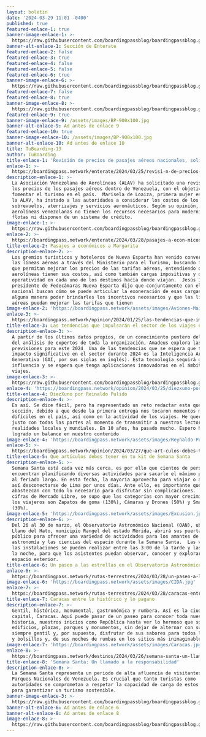 ```yaml
---
layout: boletin
date: '2024-03-29 11:01 -0400'
published: true
featured-enlace-1: true
banner-image-enlace-1: >-
  https://raw.githubusercontent.com/boardingpassblog/boardingpassblog.github.io/main/assets/images/Banner-Enterate.jpg
banner-alt-enlace-1: Sección de Enterate
featured-enlace-2: false
featured-enlace-3: true
featured-enlace-4: false
featured-enlace-5: false
featured-enlace-6: true
banner-image-enlace-6: >-
  https://raw.githubusercontent.com/boardingpassblog/boardingpassblog.github.io/main/assets/images/Banner-Rutas.jpg
featured-enlace-7: false
featured-enlace-8: true
banner-image-enlace-8: >-
  https://raw.githubusercontent.com/boardingpassblog/boardingpassblog.github.io/main/assets/images/Banner-Destinos.jpg
featured-enlace-9: true
banner-image-enlace-9: /assets/images/BP-900x100.jpg
banner-alt-enlace-9: Ad antes de enlace 9
featured-enlace-10: true
banner-image-enlace-10: /assets/images/BP-900x100.jpg
banner-alt-enlace-10: Ad antes de enlace 10
title: TuBoarding-13
author: TuBoarding
title-enlace-1: 'Revisión de precios de pasajes aéreos nacionales, solicita ALAV'
enlace-1: >-
  https://boardingpass.network/enterate/2024/03/25/revisi-n-de-precios-de-pasajes-a-reos-nacionales-solicita-alav/
description-enlace-1: >-
  La Asociación Venezolana de Aerolíneas (ALAV) ha solicitado una revisión de
  los precios de los pasajes aéreos dentro de Venezuela, con el objetivo de
  fomentar el turismo en el país.  Marisela de Loaiza, primera mujer en presidir
  la ALAV, ha instado a las autoridades a considerar los costos de los
  sobrevuelos, aterrizajes y servicios aeronáuticos. Según su opinión, las
  aerolíneas venezolanas no tienen los recursos necesarios para modernizar sus
  flotas ni disponen de un sistema de crédito.
image-enlace-1: >-
  https://raw.githubusercontent.com/boardingpassblog/boardingpassblog.github.io/main/assets/images/Boleto-aereo.jpg
enlace-2: >-
  https://boardingpass.network/enterate/2024/03/28/pasajes-a-econ-micos-a-margarita/
title-enlace-2: Pasajes a económicos a Margarita
description-enlace-2: >-
  Los gremios turísticos y hoteleros de Nueva Esparta han venido conversando con
  las líneas aéreas a través del Ministerio para el Turismo, buscando fórmulas
  que permitan mejorar los precios de las tarifas aéreas, entendiendo que las
  aerolíneas tienen sus costos, así como también cargas impositivas y de
  operatividad en cada uno de los destinos hacía donde viajan.  Jesús Irausquín
  presidente de Fedecámaras Nueva Esparta dijo que conjuntamente con el gobierno
  nacional buscan cómo se puede articular la exoneración de esas cargas, para de
  alguna manera poder brindarles los incentivos necesarios y que las líneas
  aéreas puedan mejorar las tarifas que tienen
image-enlace-2: 'https://boardingpass.network/assets/images/Aviones-Maiquetia.jpg'
enlace-3: >-
  https://boardingpass.network/opinion/2024/01/25/las-tendencias-que-impulsar-n-el-sector-de-los-viajes-en-2024led/
title-enlace-3: Las tendencias que impulsarán el sector de los viajes en 2024
description-enlace-3: >-
  A partir de los últimos datos propios, de un conocimiento puntero del sector y
  del análisis de expertos de toda la organización, Amadeus explora las
  previsiones para este 2024  Una de las tendencias que se espera que tenga un
  impacto significativo en el sector durante 2024 es la Inteligencia Artificial
  Generativa (GAI, por sus siglas en inglés). Esta tecnología seguirá ganando
  influencia y se espera que tenga aplicaciones innovadoras en el ámbito de los
  viajes.
image-enlace-3: >-
  https://raw.githubusercontent.com/boardingpassblog/boardingpassblog.github.io/main/assets/images/AI1.png
enlace-4: 'https://boardingpass.network/opinion/2024/03/25/diezxuno-por-reinaldo-pulido/'
title-enlace-4: DiezXuno por Reinaldo Pulido
description-enlace-4: >-
  Es así. Se dice fácil, pero ha representado un reto redactar esta querida
  sección, debido a que desde la primera entrega nos tocaron momentos muy
  difíciles en el país, así como en la actividad de los viajes. He querido ser
  justo con todas las partes al momento de transmitir a nuestros lectores las
  realidades locales y mundiales. En 10 años, ha pasado mucho. Espero haber
  logrado un balance en nuestro contenido
image-enlace-4: 'https://boardingpass.network/assets/images/Reynaldo-Pulido.jpg'
enlace-5: >-
  https://boardingpass.network/opinion/2024/03/27/que-art-culos-debes-tener-en-tu-kit-de-semana-santa/
title-enlace-5: Que artículos debes tener en tu kit de Semana Santa
description-enlace-5: >-
  Semana Santa está cada vez más cerca, es por ello que cientos de personas se
  encuentran planificando diversas actividades para sacarle el máximo provecho
  al feriado largo. En esta fecha, la mayoría aprovecha para viajar o acampar y
  así desconectarse de Lima por unos días. Ante ello, es importante que se
  abastezcan con todo lo necesario para disfrutar sin complicaciones.  Según
  cifras de Mercado Libre, se supo que las categorías con mayor crecimiento para
  los viajeros son Zapatos de goma (130%), Cámaras y Drones (50%) y Smartphones
  (30%).
image-enlace-5: 'https://boardingpass.network/assets/images/Excusion.jpg'
description-enlace-6: >-
  Del 26 al 30 de marzo, el Observatorio Astronómico Nacional (OAN), ubicado en
  Llano del Hato, municipio Rangel del estado Mérida, abrirá sus puertas al
  público para ofrecer una variedad de actividades para los amantes de la
  astronomía y las ciencias del espacio durante la Semana Santa.  Las visitas a
  las instalaciones se pueden realizar entre las 3:00 de la tarde y las 7:00 de
  la noche, para que los asistentes puedan observar, conocer y explorar el
  espacio exterior.
title-enlace-6: Un paseo a las estrellas en el Observatorio Astronómico Nacional
enlace-6: >-
  https://boardingpass.network/rutas-terrestres/2024/03/28/un-paseo-a-las-estrellas-en-el-observatorio-astron-mico-nacional/
image-enlace-6: 'https://boardingpass.network/assets/images/CIDA.jpg'
enlace-7: >-
  https://boardingpass.network/rutas-terrestres/2024/03/28/caracas-entre-lo-hist-rico-y-lo-pagano/
title-enlace-7: Caracas entre lo histórico y lo pagano
description-enlace-7: >-
  Gentil, histórica, monumental, gastronómica y rumbera. Así es la ciudad
  capital, Caracas. Aquí puede pasar de un paseo para conocer toda nuestra
  historia, nuestros inicios como República hasta ver lo hermoso que son sus
  edificios, plazas, parques y monumentos, sin dejar de alternar con su gente
  siempre gentil y, por supuesto, disfrutar de sus sabores para todos los gustos
  y bolsillos y, de sus noches de rumbas en los sitios más inimaginables.
image-enlace-7: 'https://boardingpass.network/assets/images/Caracas.jpg'
enlace-8: >-
  https://boardingpass.network/destinos/2024/03/26/semana-santa-un-llamado-a-la-responsabilidad/
title-enlace-8: 'Semana Santa: Un llamado a la responsabilidad'
description-enlace-8: >-
  La Semana Santa representa un periodo de alta afluencia de visitantes a los
  Parques Nacionales de Venezuela. Es crucial que tanto turistas como
  autoridades se comprometan a respetar la capacidad de carga de estos espacios
  para garantizar un turismo sostenible.
banner-image-enlace-3: >-
  https://raw.githubusercontent.com/boardingpassblog/boardingpassblog.github.io/main/assets/images/Banner-Opinion.jpg
banner-alt-enlace-6: Ad antes de enlace 6
banner-alt-enlace-8: Ad antes de enlace 8
image-enlace-8: >-
  https://raw.githubusercontent.com/boardingpassblog/boardingpassblog.github.io/main/_pages/semana%20santa.png
---
```

